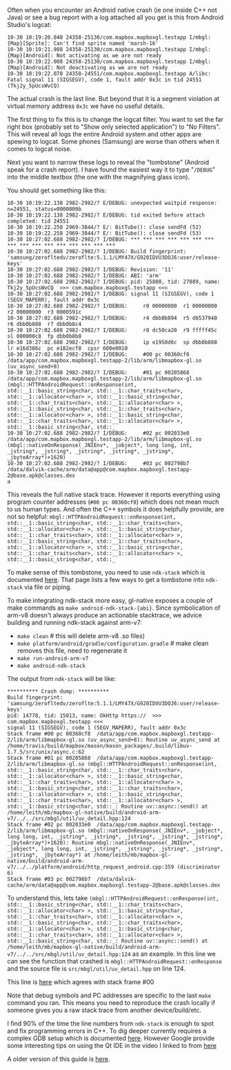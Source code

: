Often when you encounter an Android native crash (ie one inside C++ not Java) or see a bug report with a log attached all you get is this from Android Studio's logcat:

```
10-30 10:19:20.848 24358-25130/com.mapbox.mapboxgl.testapp I/mbgl: {Map}[Sprite]: Can't find sprite named 'marsh-16'
10-30 10:19:21.988 24358-25130/com.mapbox.mapboxgl.testapp I/mbgl: {Map}[Android]: Not activating as we are not ready
10-30 10:19:22.008 24358-25130/com.mapbox.mapboxgl.testapp I/mbgl: {Map}[Android]: Not deactivating as we are not ready
10-30 10:19:22.078 24358-24551/com.mapbox.mapboxgl.testapp A/libc: Fatal signal 11 (SIGSEGV), code 1, fault addr 0x3c in tid 24551 (Tkj2y_5pUcsWvCQ)
```

The actual crash is the last line. But beyond that it is a segment violation at virtual memory address `0x3c` we have no useful details.

The first thing to fix this is to change the logcat filter. You want to set the far right box (probably set to "Show only selected application") to "No Filters". This will reveal all logs the entire Android system and other apps are spewing to logcat. Some phones (Samsung) are worse than others when it comes to logcat noise.

Next you want to narrow these logs to reveal the "tombstone" (Android speak for a crash report). I have found the easiest way it to type "`/DEBUG`" into the middle textbox (the one with the magnifying glass icon).

You should get something like this:
```
10-30 10:19:22.138 2982-2982/? E/DEBUG: unexpected waitpid response: n=24551, status=0000000b
10-30 10:19:22.138 2982-2982/? E/DEBUG: tid exited before attach completed: tid 24551
10-30 10:19:22.258 2969-3844/? E/: BitTube(): close sendFd (52)
10-30 10:19:22.258 2969-3844/? E/: BitTube(): close sendFd (53)
10-30 10:27:02.688 2982-2982/? I/DEBUG: *** *** *** *** *** *** *** *** *** *** *** *** *** *** *** ***
10-30 10:27:02.688 2982-2982/? I/DEBUG: Build fingerprint: 'samsung/zerofltedv/zeroflte:5.1.1/LMY47X/G920IDVU3DOJ6:user/release-keys'
10-30 10:27:02.688 2982-2982/? I/DEBUG: Revision: '11'
10-30 10:27:02.688 2982-2982/? I/DEBUG: ABI: 'arm'
10-30 10:27:02.688 2982-2982/? I/DEBUG: pid: 25808, tid: 27889, name: Tkj2y_5pUcsWvCQ  >>> com.mapbox.mapboxgl.testapp <<<
10-30 10:27:02.688 2982-2982/? I/DEBUG: signal 11 (SIGSEGV), code 1 (SEGV_MAPERR), fault addr 0x3c
10-30 10:27:02.688 2982-2982/? I/DEBUG:     r0 00000000  r1 00000000  r2 00000000  r3 0000591c
10-30 10:27:02.688 2982-2982/? I/DEBUG:     r4 dbb0b894  r5 d6537940  r6 dbb0b888  r7 dbb0b8c4
10-30 10:27:02.688 2982-2982/? I/DEBUG:     r8 dc50ca20  r9 fffff45c  sl 000000c8  fp dbb0b8b8
10-30 10:27:02.688 2982-2982/? I/DEBUG:     ip e1950d6c  sp dbb0b808  lr e16d386c  pc e182ecf8  cpsr 600e0010
10-30 10:27:02.688 2982-2982/? I/DEBUG:     #00 pc 00360cf8  /data/app/com.mapbox.mapboxgl.testapp-2/lib/arm/libmapbox-gl.so (uv_async_send+8)
10-30 10:27:02.688 2982-2982/? I/DEBUG:     #01 pc 00205868  /data/app/com.mapbox.mapboxgl.testapp-2/lib/arm/libmapbox-gl.so (mbgl::HTTPAndroidRequest::onResponse(int, std::__1::basic_string<char, std::__1::char_traits<char>, std::__1::allocator<char> >, std::__1::basic_string<char, std::__1::char_traits<char>, std::__1::allocator<char> >, std::__1::basic_string<char, std::__1::char_traits<char>, std::__1::allocator<char> >, std::__1::basic_string<char, std::__1::char_traits<char>, std::__1::allocator<char> >, std::__1::basic_string<char, std::_
10-30 10:27:02.688 2982-2982/? I/DEBUG:     #02 pc 002033e0  /data/app/com.mapbox.mapboxgl.testapp-2/lib/arm/libmapbox-gl.so (mbgl::nativeOnResponse(_JNIEnv*, _jobject*, long long, int, _jstring*, _jstring*, _jstring*, _jstring*, _jstring*, _jbyteArray*)+1620)
10-30 10:27:02.688 2982-2982/? I/DEBUG:     #03 pc 002798b7  /data/dalvik-cache/arm/data@app@com.mapbox.mapboxgl.testapp-2@base.apk@classes.dex
a
```

This reveals the full native stack trace. However it reports everything using program counter addresses (`#00 pc 00360cf8`) which does not mean much to us human types. And often the C++ symbols it does helpfully provide, are not so helpful:
`mbgl::HTTPAndroidRequest::onResponse(int, std::__1::basic_string<char, std::__1::char_traits<char>, std::__1::allocator<char> >, std::__1::basic_string<char, std::__1::char_traits<char>, std::__1::allocator<char> >, std::__1::basic_string<char, std::__1::char_traits<char>, std::__1::allocator<char> >, std::__1::basic_string<char, std::__1::char_traits<char>, std::__1::allocator<char> >, std::__1::basic_string<char, std::_`

To make sense of this tombstone, you need to use `ndk-stack` which is documented [here](http://developer.android.com/ndk/guides/ndk-stack.html). That page lists a few ways to get a tombstone into `ndk-stack` via file or piping.

To make integrating ndk-stack more easy, gl-native exposes a couple of make commands as `make android-ndk-stack-{abi}`. Since symbolication of arm-v8 doesn't always produce an actionable stacktrace, we advice building and running ndk-stack against arm-v7:
 - `make clean` # this will delete arm-v8 .so files)
 - `make platform/android/gradle/configuration.gradle` # make clean removes this file, need to regenerate it
 - `make run-android-arm-v7`
 - `make android-ndk-stack` 

The output from `ndk-stack` will be like:
```
********** Crash dump: **********
Build fingerprint: 'samsung/zerofltedv/zeroflte:5.1.1/LMY47X/G920IDVU3DOJ6:user/release-keys'
pid: 14778, tid: 15013, name: OkHttp https://  >>> com.mapbox.mapboxgl.testapp <<<
signal 11 (SIGSEGV), code 1 (SEGV_MAPERR), fault addr 0x3c
Stack frame #00 pc 00360cf8  /data/app/com.mapbox.mapboxgl.testapp-2/lib/arm/libmapbox-gl.so (uv_async_send+8): Routine uv_async_send at /home/travis/build/mapbox/mason/mason_packages/.build/libuv-1.7.5/src/unix/async.c:62
Stack frame #01 pc 00205868  /data/app/com.mapbox.mapboxgl.testapp-2/lib/arm/libmapbox-gl.so (mbgl::HTTPAndroidRequest::onResponse(int, std::__1::basic_string<char, std::__1::char_traits<char>, std::__1::allocator<char> >, std::__1::basic_string<char, std::__1::char_traits<char>, std::__1::allocator<char> >, std::__1::basic_string<char, std::__1::char_traits<char>, std::__1::allocator<char> >, std::__1::basic_string<char, std::__1::char_traits<char>, std::__1::allocator<char> >, std::__1::basic_string<char, std::_: Routine uv::async::send() at /home/leith/mb/mapbox-gl-native/build/android-arm-v7/../../src/mbgl/util/uv_detail.hpp:124
Stack frame #02 pc 002033e0  /data/app/com.mapbox.mapboxgl.testapp-2/lib/arm/libmapbox-gl.so (mbgl::nativeOnResponse(_JNIEnv*, _jobject*, long long, int, _jstring*, _jstring*, _jstring*, _jstring*, _jstring*, _jbyteArray*)+1620): Routine mbgl::nativeOnResponse(_JNIEnv*, _jobject*, long long, int, _jstring*, _jstring*, _jstring*, _jstring*, _jstring*, _jbyteArray*) at /home/leith/mb/mapbox-gl-native/build/android-arm-v7/../../platform/android/http_request_android.cpp:359 (discriminator 6)
Stack frame #03 pc 002798b7  /data/dalvik-cache/arm/data@app@com.mapbox.mapboxgl.testapp-2@base.apk@classes.dex
```

To understand this, lets take `(mbgl::HTTPAndroidRequest::onResponse(int, std::__1::basic_string<char, std::__1::char_traits<char>, std::__1::allocator<char> >, std::__1::basic_string<char, std::__1::char_traits<char>, std::__1::allocator<char> >, std::__1::basic_string<char, std::__1::char_traits<char>, std::__1::allocator<char> >, std::__1::basic_string<char, std::__1::char_traits<char>, std::__1::allocator<char> >, std::__1::basic_string<char, std::_: Routine uv::async::send() at /home/leith/mb/mapbox-gl-native/build/android-arm-v7/../../src/mbgl/util/uv_detail.hpp:124` as an example. In this line we can see the function that crashed is `mbgl::HTTPAndroidRequest::onResponse` and the source file is `src/mbgl/util/uv_detail.hpp` on line 124.

This line is [here](https://github.com/mapbox/mapbox-gl-native/blob/master/src/mbgl/util/uv_detail.hpp#L124) which agrees with stack frame #00

Note that debug symbols and PC addresses are specific to the last `make` command you ran. This means you need to reproduce the crash locally if someone gives you a raw stack trace from another device/build/etc.

I find 90% of the time the line numbers from `ndk-stack` is enough to spot and fix programming errors in C++. To dig deeper currently requires a complex GDB setup which is documented [here](https://github.com/mapbox/mapbox-gl-native/wiki/Android-debugging-with-remote-GDB). However Google provide some interesting tips on using the Qt IDE in the video I linked to from [here](https://github.com/mapbox/mapbox-gl-native/issues/2755)

A older version of this guide is [here](https://github.com/mapbox/mapbox-gl-native/wiki/Symbolicating-Android-crashes).